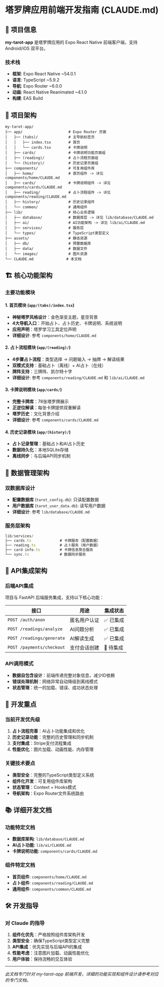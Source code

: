 # 塔罗牌应用前端开发指南 (CLAUDE.md)

## 📱 项目信息

**my-tarot-app** 是塔罗牌应用的 Expo React Native 前端客户端，支持 Android/iOS 双平台。

### 技术栈
- **框架**: Expo React Native ~54.0.1
- **语言**: TypeScript ~5.9.2
- **导航**: Expo Router ~6.0.0
- **动画**: React Native Reanimated ~4.1.0
- **构建**: EAS Build

## 📁 项目架构

```
my-tarot-app/
├── app/                     # Expo Router 页面
│   ├── (tabs)/              # 主导航标签页
│   │   ├── index.tsx        # 首页
│   │   └── cards.tsx        # 卡牌说明
│   ├── cards/               # 卡牌说明功能页面组
│   ├── (reading)/           # 占卜流程页面组
│   └── (history)/           # 历史记录页面组
├── components/              # 可复用组件库
│   ├── home/                # 首页组件 -> 详见 components/home/CLAUDE.md
│   ├── cards/               # 卡牌说明组件 -> 详见 components/cards/CLAUDE.md
│   ├── reading/             # 占卜流程组件 -> 详见 components/reading/CLAUDE.md
│   ├── history/             # 历史记录组件
│   └── common/              # 通用组件
├── lib/                     # 核心业务逻辑
│   ├── database/            # 数据库层 -> 详见 lib/database/CLAUDE.md
│   ├── ai/                  # AI功能架构 -> 详见 lib/ai/CLAUDE.md
│   ├── services/            # 服务层
│   └── types/               # TypeScript类型定义
├── assets/                  # 静态资源
│   ├── db/                  # 预置数据库
│   ├── data/                # 数据文件
│   └── images/              # 图片资源
└── CLAUDE.md               # 本文档
```

## 🏗️ 核心功能架构

### 主要功能模块

#### 1. 首页模块 (`app/(tabs)/index.tsx`)
- **神秘塔罗风格设计**：金色渐变主题，星空背景
- **4大导航入口**：开始占卜、占卜历史、卡牌说明、系统说明
- **应用声明**：塔罗学习工具定位声明
- **详细设计**: 参考 `components/home/CLAUDE.md`

#### 2. 占卜流程模块 (`app/(reading)/`)
- **4步骤占卜流程**：类型选择 → 问题输入 → 抽牌 → 解读结果
- **双模式支持**：基础占卜（离线）+ AI占卜（在线）
- **牌阵支持**：三牌阵、凯尔特十字
- **详细设计**: 参考 `components/reading/CLAUDE.md` 和 `lib/ai/CLAUDE.md`

#### 3. 卡牌说明模块 (`app/cards/`)
- **完整卡牌库**：78张塔罗牌展示
- **正逆位解读**：每张卡牌提供双重解读
- **塔罗历史**：文化背景介绍
- **详细设计**: 参考 `components/cards/CLAUDE.md`

#### 4. 历史记录模块 (`app/(history)/`)
- **占卜记录管理**：基础占卜和AI占卜历史
- **数据持久化**：本地SQLite存储
- **离线同步**：与后端API同步机制

## 🔄 数据管理架构

### 双数据库设计
- **配置数据库** (`tarot_config.db`): 只读配置数据
- **用户数据库** (`tarot_user_data.db`): 读写用户数据
- **详细设计**: 参考 `lib/database/CLAUDE.md`

### 服务层架构
```typescript
lib/services/
├── cards.ts             # 卡牌服务（配置数据）
├── reading.ts           # 占卜服务（用户数据）
├── card-info.ts         # 卡牌信息聚合服务
└── sync.ts              # 数据同步服务
```

## 📡 API集成架构

### 后端API集成
项目与 FastAPI 后端服务集成，支持以下核心功能：

| 接口 | 用途 | 集成状态 |
|------|------|----------|
| `POST /auth/anon` | 匿名用户认证 | ✅ 已集成 |
| `POST /readings/analyze` | AI问题分析 | ✅ 已集成 |
| `POST /readings/generate` | AI解读生成 | ✅ 已集成 |
| `POST /payments/checkout` | 支付会话创建 | 🔄 待集成 |

### API调用模式
- **数据自包含设计**：前端传递完整对象信息，减少ID依赖
- **错误处理机制**：网络异常自动降级到离线模式
- **状态管理**：统一的加载、错误、成功状态处理

## 🎯 开发重点

### 当前开发优先级
1. **占卜流程完善**：AI占卜功能集成和优化
2. **历史记录功能**：完整的历史管理和同步机制
3. **支付集成**：Stripe支付流程集成
4. **性能优化**：图片加载、动画性能、内存管理

### 关键技术要点
- **类型安全**：完整的TypeScript类型定义系统
- **组件化开发**：可复用组件库架构
- **状态管理**：Context + Hooks模式
- **导航架构**：Expo Router文件系统路由

## 📚 详细开发文档

### 功能特定文档
- **数据库架构**: `lib/database/CLAUDE.md`
- **AI占卜功能**: `lib/ai/CLAUDE.md`
- **卡牌说明功能**: `components/cards/CLAUDE.md`

### 组件特定文档
- **首页组件**: `components/home/CLAUDE.md`
- **占卜组件**: `components/reading/CLAUDE.md`
- **通用组件**: `components/common/CLAUDE.md`

## 🛠️ 开发指导

### 对 Claude 的指导
1. **组件化优先**：严格按照组件库架构开发
2. **类型安全**：确保TypeScript类型定义完整
3. **API集成**：优先实现与后端API的集成
4. **性能考虑**：注意图片加载、动画性能优化
5. **用户体验**：保持流畅的交互体验

---

*此文档专门针对 my-tarot-app 前端开发，详细的功能实现和组件设计请参考对应的专门文档。*